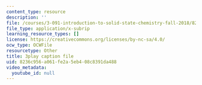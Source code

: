 ```yaml
---
content_type: resource
description: ''
file: /courses/3-091-introduction-to-solid-state-chemistry-fall-2018/8236c956a061fe2a5eb408c8391da488_Ao41FrJFgvQ.srt
file_type: application/x-subrip
learning_resource_types: []
license: https://creativecommons.org/licenses/by-nc-sa/4.0/
ocw_type: OCWFile
resourcetype: Other
title: 3play caption file
uid: 8236c956-a061-fe2a-5eb4-08c8391da488
video_metadata:
  youtube_id: null
---
```


